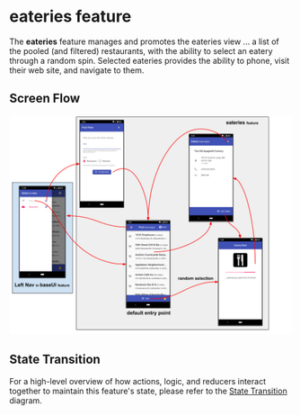 # eateries feature

The **eateries** feature manages and promotes the eateries view
... a list of the pooled (and filtered) restaurants, with the ability
to select an eatery through a random spin.  Selected eateries provides
the ability to phone, visit their web site, and navigate to them.


## Screen Flow

![Screen Flow](docs/ScreenFlow.png)


## State Transition

For a high-level overview of how actions, logic, and reducers interact
together to maintain this feature's state, please refer to the [State
Transition](docs/StateTransition.txt) diagram.
